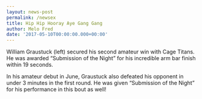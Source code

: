 ```yaml
---
layout: news-post
permalink: /newsex
title: Hip Hip Hooray Aye Gang Gang
author: Melo Fred
date: '2017-05-10T00:00:00.000+00:00'
---
```


William Graustuck (left) secured his second amateur win with Cage Titans. He was awarded “Submission of the Night” for his incredible arm bar finish within 19 seconds.

In his amateur debut in June, Graustuck also defeated his opponent in under 3 minutes in the first round. He was given “Submission of the Night” for his performance in this bout as well!